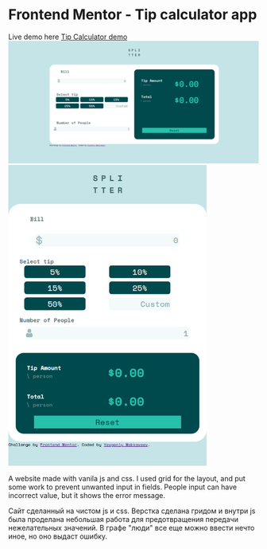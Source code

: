 # Frontend Mentor - Tip calculator app
Live demo here 
[Tip Calculator demo](https://mystifying-leakey-515de9.netlify.app)
![widescreen](./images/preview-pc.png)
<img src="./images/preview-mobile.png" width="400">

A website made with vanila js and css. I used grid for the layout, and put some work to prevent unwanted input in fields. People input can have incorrect value, but it shows the error message.

Сайт сделанный на чистом js и css. Верстка сделана гридом и внутри js была проделана небольшая работа для предотвращения передачи нежелательных значений. В графе "люди" все еще можно ввести нечто иное, но оно выдаст ошибку. 